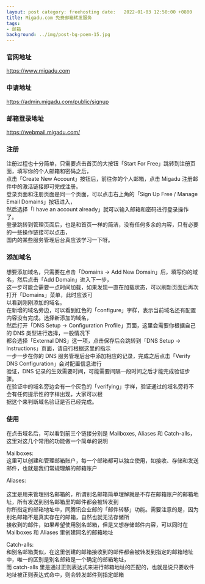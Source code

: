 ```yaml
---
layout: post category: freehosting date:   2022-01-03 12:50:00 +0800
title: Migadu.com 免费邮箱转发服务
tags:
- 邮箱
background: ../img/post-bg-poem-15.jpg
---
```


### 官网地址
https://www.migadu.com

### 申请地址
https://admin.migadu.com/public/signup

### 邮箱登录地址
https://webmail.migadu.com/

### 注册
注册过程也十分简单，只需要点击首页的大按钮「Start For Free」跳转到注册页面，填写你的个人邮箱和密码之后，<br>
点击「Create New Account」按钮后，前往你的个人邮箱，点击 Migadu 注册邮件中的激活链接即可完成注册。<br>
登录页面和注册页面是同一个页面，可以点击右上角的「Sign Up Free / Manage Email Domains」按钮进入，<br>
然后选择「I have an account already」就可以输入邮箱和密码进行登录操作了。<br>
登录跳转到管理页面后，也是和首页一样的简洁，没有任何多余的内容，只有必要的一些操作链接可以点击，<br>
国内的某些服务管理后台真应该学习一下呀。

### 添加域名
想要添加域名，只需要在点击「Domains → Add New Domain」后，填写你的域名，然后点击「Add Domain」进入下一步，<br>
这一步可能会需要一点时间加载，如果发现一直在加载状态，可以刷新页面后再次打开「Domains」菜单，此时应该可<br>
以看到刚刚添加的域名。<br>
在新增的域名旁边，可以看到红色的「configure」字样，表示当前域名还有配置内容没有完成。选择新添加的域名，<br>
然后打开「DNS Setup → Configuration Profile」页面，这里会需要你根据自己的 DNS 类型进行选择，一般情况下<br>
都会选择「External DNS」这一项，点击保存后会跳转到「DNS Setup → Instructions」页面，请自行根据这里的指示<br>
一步一步在你的 DNS 服务管理后台中添加相应的记录，完成之后点击「Verify DNS Configuration」会对配置信息进行<br>
验证，DNS 记录的生效需要时间，可能需要间隔一段时间之后才能完成验证步骤。<br>
在验证中的域名旁边会有一个灰色的「verifying」字样，验证通过的域名旁将不会有任何提示性的字样出现，大家可以根<br>
据这个来判断域名验证是否已经完成。

### 使用<br>
在点击域名后，可以看到前三个链接分别是 Mailboxes, Aliases 和 Catch-alls，这里对这几个常用的功能做一个简单的说明<br>

Mailboxes: <br>
这里可以创建和管理邮箱账户，每一个邮箱都可以独立使用，如接收、存储和发送邮件，也就是我们常规理解的邮箱账户<br>

Aliases: <br>
<br>这里是用来管理别名邮箱的，所谓别名邮箱简单理解就是不存在邮箱账户的邮箱地址，所有发送到别名邮箱里的邮件都会被转发到<br>
你所指定的邮箱地址中，同腾讯企业邮的「邮件转移」功能。需要注意的是，因为别名邮箱不是真实存在的邮箱，自然也就无法存储所<br>
接收到的邮件，如果希望使用别名邮箱，但是又想存储邮件内容，可以同时在 Mailboxes 和 Aliases 里创建同名的邮箱地址<br>

Catch-alls: <br>
和别名邮箱类似，在这里创建的邮箱接收到的邮件都会被转发到指定的邮箱地址中，唯一的区别是别名邮箱是一个确定的邮箱地址，<br>
而 catch-alls 里是通过正则表达式来进行邮箱地址的匹配的，也就是说只要收件地址被正则表达式命中，则会转发邮件到指定邮箱<br>